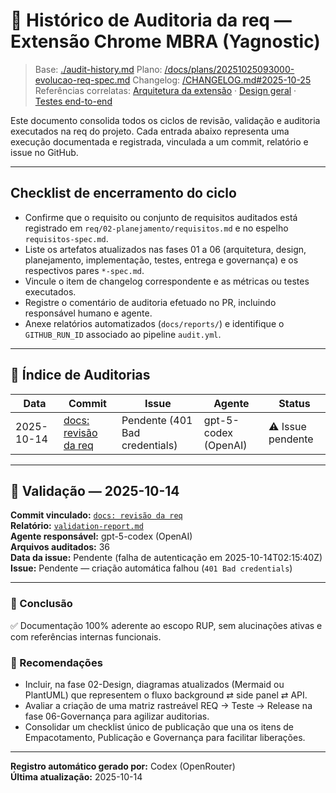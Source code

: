 <!-- req/audit-history.md -->
# 🧾 Histórico de Auditoria da req — Extensão Chrome MBRA (Yagnostic)

> Base: [./audit-history.md](./audit-history.md)
> Plano: [/docs/plans/20251025093000-evolucao-req-spec.md](/docs/plans/20251025093000-evolucao-req-spec.md)
> Changelog: [/CHANGELOG.md#2025-10-25](/CHANGELOG.md#2025-10-25)
> Referências correlatas: [Arquitetura da extensão](/req/01-arquitetura/arquitetura-da-extensao-spec.md) · [Design geral](/req/02-design/design-geral-spec.md) · [Testes end-to-end](/req/04-testes-e-validacao/testes-end-to-end-spec.md)

Este documento consolida todos os ciclos de revisão, validação e auditoria executados na req do projeto.
Cada entrada abaixo representa uma execução documentada e registrada, vinculada a um commit, relatório e issue no GitHub.

---

## Checklist de encerramento do ciclo

- Confirme que o requisito ou conjunto de requisitos auditados está registrado em `req/02-planejamento/requisitos.md` e no espelho `requisitos-spec.md`.
- Liste os artefatos atualizados nas fases 01 a 06 (arquitetura, design, planejamento, implementação, testes, entrega e governança) e os respectivos pares `*-spec.md`.
- Vincule o item de changelog correspondente e as métricas ou testes executados.
- Registre o comentário de auditoria efetuado no PR, incluindo responsável humano e agente.
- Anexe relatórios automatizados (`docs/reports/`) e identifique o `GITHUB_RUN_ID` associado ao pipeline `audit.yml`.

---

## 📅 Índice de Auditorias

| Data | Commit | Issue | Agente | Status |
|------|---------|--------|---------|---------|
| 2025-10-14 | [docs: revisão da req](https://github.com/milleniumbrasil/yagnostic/commit/74efd3d44a14896914fefcd788be63b3cf475e94) | Pendente (401 Bad credentials) | gpt-5-codex (OpenAI) | ⚠️ Issue pendente |

---

## 🧩 Validação — 2025-10-14

**Commit vinculado:** [`docs: revisão da req`](https://github.com/milleniumbrasil/yagnostic/commit/74efd3d44a14896914fefcd788be63b3cf475e94)  
**Relatório:** [`validation-report.md`](validation-report-spec.md)  
**Agente responsável:** gpt-5-codex (OpenAI)  
**Arquivos auditados:** 36  
**Data da issue:** Pendente (falha de autenticação em 2025-10-14T02:15:40Z)  
**Issue:** Pendente — criação automática falhou (`401 Bad credentials`)

---

### 🧠 Conclusão
✅ Documentação 100% aderente ao escopo RUP, sem alucinações ativas e com referências internas funcionais.

### 🧱 Recomendações
- Incluir, na fase 02-Design, diagramas atualizados (Mermaid ou PlantUML) que representem o fluxo background ⇄ side panel ⇄ API.
- Avaliar a criação de uma matriz rastreável REQ → Teste → Release na fase 06-Governança para agilizar auditorias.
- Consolidar um checklist único de publicação que una os itens de Empacotamento, Publicação e Governança para facilitar liberações.

---

**Registro automático gerado por:** Codex (OpenRouter)  
**Última atualização:** 2025-10-14
